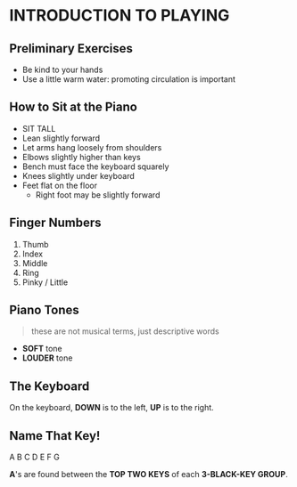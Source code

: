 # INTRODUCTION TO PLAYING

## Preliminary Exercises

- Be kind to your hands
- Use a little warm water: promoting circulation is important

## How to Sit at the Piano

- SIT TALL
- Lean slightly forward
- Let arms hang loosely from shoulders
- Elbows slightly higher than keys
- Bench must face the keyboard squarely
- Knees slightly under keyboard
- Feet flat on the floor
  - Right foot may be slightly forward

## Finger Numbers

1. Thumb
2. Index
3. Middle
4. Ring
5. Pinky / Little

## Piano Tones

> these are not musical terms, just descriptive words

- **SOFT** tone
- **LOUDER** tone

## The Keyboard

On the keyboard, **DOWN** is to the left, **UP** is to the right.

## Name That Key!

A B C D E F G

**A**'s are found between the **TOP TWO KEYS** of each **3-BLACK-KEY GROUP**.
